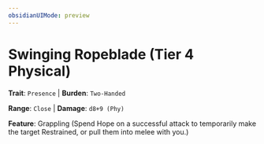 ```yaml
---
obsidianUIMode: preview
---
```

# Swinging Ropeblade (Tier 4 Physical)

**Trait**: `Presence` | **Burden**: `Two-Handed`

**Range**: `Close` | **Damage**: `d8+9 (Phy)`

**Feature**: Grappling (Spend Hope on a successful attack to temporarily make the target Restrained, or pull them into melee with you.)